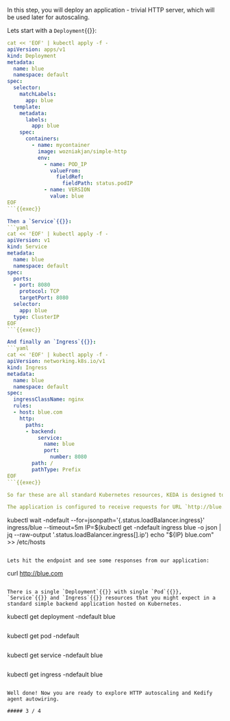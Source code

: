 In this step, you will deploy an application - trivial HTTP server, which will be used later for autoscaling.

Lets start with a `Deployment`{{}}:
```yaml
cat << 'EOF' | kubectl apply -f -
apiVersion: apps/v1
kind: Deployment
metadata:
  name: blue
  namespace: default
spec:
  selector:
    matchLabels:
      app: blue
  template:
    metadata:
      labels:
        app: blue
    spec:
      containers:
        - name: mycontainer
          image: wozniakjan/simple-http
          env:
            - name: POD_IP
              valueFrom:
                fieldRef:
                  fieldPath: status.podIP
            - name: VERSION
              value: blue
EOF
```{{exec}}

Then a `Service`{{}}:
```yaml
cat << 'EOF' | kubectl apply -f -
apiVersion: v1
kind: Service
metadata:
  name: blue
  namespace: default
spec:
  ports:
  - port: 8080
    protocol: TCP
    targetPort: 8080
  selector:
    app: blue
  type: ClusterIP
EOF
```{{exec}}

And finally an `Ingress`{{}}:
```yaml
cat << 'EOF' | kubectl apply -f -
apiVersion: networking.k8s.io/v1
kind: Ingress
metadata:
  name: blue
  namespace: default
spec:
  ingressClassName: nginx
  rules:
  - host: blue.com
    http:
      paths:
      - backend:
          service:
            name: blue
            port:
              number: 8080
        path: /
        pathType: Prefix
EOF
```{{exec}}

So far these are all standard Kubernetes resources, KEDA is designed to plug into your application, your configuration, your workflow rather than force you to redesign you CI/CD pipelines.

The application is configured to receive requests for URL `http://blue.com`{{}}, although this domain will work only locally here in the Killercoda environment. It may take a little bit of time for the ingress controller to assign an IP address to our `Ingress`{{}}, then this snippet ensures matching entry in `/etc/hosts`{{}} so the URL `http://blue.com`{{}} can be resolved successfully.
```
kubectl wait -ndefault --for=jsonpath='{.status.loadBalancer.ingress}' ingress/blue --timeout=5m
IP=$(kubectl get -ndefault ingress blue -o json | jq --raw-output '.status.loadBalancer.ingress[].ip')
echo "${IP} blue.com" >> /etc/hosts
```{{exec}}

Lets hit the endpoint and see some responses from our application:
```
curl http://blue.com
```{{exec}}

There is a single `Deployment`{{}} with single `Pod`{{}}, `Service`{{}} and `Ingress`{{}} resources that you might expect in a standard simple backend application hosted on Kubernetes.
```
kubectl get deployment -ndefault blue
```{{exec}}

```
kubectl get pod -ndefault
```{{exec}}

```
kubectl get service -ndefault blue
```{{exec}}

```
kubectl get ingress -ndefault blue
```{{exec}}

Well done! Now you are ready to explore HTTP autoscaling and Kedify agent autowiring.

##### 3 / 4
